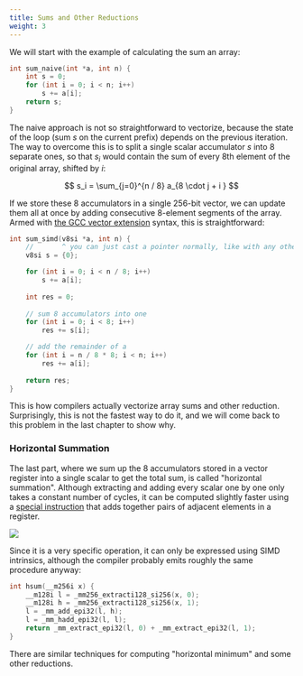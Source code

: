 ```yaml
---
title: Sums and Other Reductions
weight: 3
---
```


We will start with the example of calculating the sum an array:

```c++
int sum_naive(int *a, int n) {
    int s = 0;
    for (int i = 0; i < n; i++)
        s += a[i];
    return s;
}
```

The naive approach is not so straightforward to vectorize, because the state of the loop (sum $s$ on the current prefix) depends on the previous iteration. The way to overcome this is to split a single scalar accumulator $s$ into 8 separate ones, so that $s_i$ would contain the sum of every 8th element of the original array, shifted by $i$:

$$
s_i = \sum_{j=0}^{n / 8} a_{8 \cdot j + i }
$$

If we store these 8 accumulators in a single 256-bit vector, we can update them all at once by adding consecutive 8-element segments of the array. Armed with [the GCC vector extension](../x86-simd) syntax, this is straightforward:

```c++
int sum_simd(v8si *a, int n) {
    //       ^ you can just cast a pointer normally, like with any other pointer type
    v8si s = {0};

    for (int i = 0; i < n / 8; i++)
        s += a[i];
    
    int res = 0;
    
    // sum 8 accumulators into one
    for (int i = 0; i < 8; i++)
        res += s[i];

    // add the remainder of a
    for (int i = n / 8 * 8; i < n; i++)
        res += a[i];
        
    return res;
}
```

This is how compilers actually vectorize array sums and other reduction. Surprisingly, this is not the fastest way to do it, and we will come back to this problem in the last chapter to show why.

### Horizontal Summation

The last part, where we sum up the 8 accumulators stored in a vector register into a single scalar to get the total sum, is called "horizontal summation". Although extracting and adding every scalar one by one only takes a constant number of cycles, it can be computed slightly faster using a [special instruction](https://software.intel.com/sites/landingpage/IntrinsicsGuide/#techs=AVX,AVX2&text=_mm256_hadd_epi32&expand=2941) that adds together pairs of adjacent elements in a register.

![](../img/hsum.png)

Since it is a very specific operation, it can only be expressed using SIMD intrinsics, although the compiler probably emits roughly the same procedure anyway:

```c++
int hsum(__m256i x) {
    __m128i l = _mm256_extracti128_si256(x, 0);
    __m128i h = _mm256_extracti128_si256(x, 1);
    l = _mm_add_epi32(l, h);
    l = _mm_hadd_epi32(l, l);
    return _mm_extract_epi32(l, 0) + _mm_extract_epi32(l, 1);
}
```

There are similar techniques for computing "horizontal minimum" and some other reductions.
